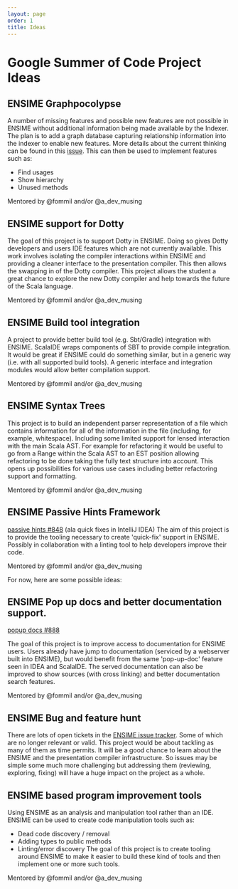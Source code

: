```yaml
---
layout: page
order: 1
title: Ideas
---
```


# Google Summer of Code Project Ideas

## ENSIME Graphpocolypse

A number of missing features and possible new features are not possible in ENSIME without additional information being
made available by the Indexer.  The plan is to add a graph database capturing relationship information into the indexer
to enable new features.  More details about the current thinking can be found in this
 [issue](https://github.com/ensime/ensime-server/issues/1133).  This can then be used to implement features such as:

* Find usages
* Show hierarchy
* Unused methods

Mentored by @fommil and/or @a_dev_musing

## ENSIME support for Dotty

The goal of this project is to support Dotty in ENSIME.  Doing so gives Dotty developers and users IDE features which
are not currently available.  This work involves isolating the compiler interactions within ENSIME and providing
a cleaner interface to the presentation compiler.  This then allows the swapping in of the Dotty compiler.  This project
allows the student a great chance to explore the new Dotty compiler and help towards the future of the Scala language.

Mentored by @fommil and/or @a_dev_musing

## ENSIME Build tool integration

A project to provide better build tool (e.g. Sbt/Gradle) integration with ENSIME.
ScalaIDE wraps components of SBT to provide compile integration.  It would be great if
ENSIME could do something similar, but in a generic way (i.e. with all supported build tools).  A generic interface
 and integration modules would allow better compilation support.

Mentored by @fommil and/or @a_dev_musing

## ENSIME Syntax Trees

This project is to build an independent parser representation of a file which contains information for all of the
information in the file (including, for example, whitespace). Including some limited support for lensed interaction with
the main Scala AST. For example for refactoring it would be useful to go from a Range within the Scala AST to an EST
position allowing refactoring to be done taking the fully text structure into account.  This opens up possibilities for
various use cases including better refactoring support and formatting.

Mentored by @fommil and/or @a_dev_musing

## ENSIME Passive Hints Framework

[passive hints #848](https://github.com/ensime/ensime-server/issues/848) (ala quick fixes in IntelliJ IDEA)
The aim of this project is to provide the tooling necessary to create 'quick-fix' support in ENSIME.  Possibly in
collaboration with a linting tool to help developers improve their code.

Mentored by @fommil and/or @a_dev_musing

For now, here are some possible ideas:


## ENSIME Pop up docs and better documentation support.

[popup docs #888](https://github.com/ensime/ensime-server/issues/888)

The goal of this project is to improve access to documentation for ENSIME users.
Users already have jump to documentation (serviced by a webserver built into ENSIME), but would benefit from the same
'pop-up-doc' feature seen in IDEA and ScalaIDE.  The served documentation can also be improved to show sources (with
cross linking) and better documentation search features.

Mentored by @fommil and/or @a_dev_musing

## ENSIME Bug and feature hunt

There are lots of open tickets in the [ENSIME issue tracker](https://github.com/ensime/ensime-server).  Some of which
are no longer relevant or valid.  This project would be about tackling as many of them as time permits.
It will be a good chance to learn about the ENSIME and the presentation compiler infrastructure.
So issues may be simple some much more challenging but addressing them (reviewing, exploring, fixing) will have
a huge impact on the project as a whole.

## ENSIME based program improvement tools

Using ENSIME as an analysis and manipulation tool rather than an IDE.  ENSIME can be used to create code manipulation
tools such as:

- Dead code discovery / removal
- Adding types to public methods
- Linting/error discovery
The goal of this project is to create tooling around ENSIME to make it easier to build these kind of tools and then
implement one or more such tools.

Mentored by @fommil and/or @a_dev_musing

